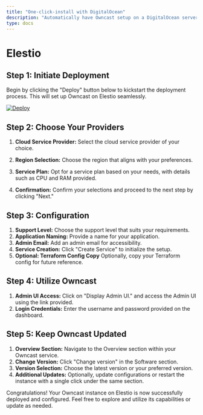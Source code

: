 ```yaml
---
title: "One-click-install with DigitalOcean"
description: "Automatically have Owncast setup on a DigitalOcean server"
type: docs
---
```


# Elestio

## Step 1: Initiate Deployment

Begin by clicking the "Deploy" button below to kickstart the deployment process. This will set up Owncast on Elestio seamlessly.

[![Deploy](https://pub-da36157c854648669813f3f76c526c2b.r2.dev/deploy-on-elestio-black.png)](https://elest.io/open-source/owncast)

## Step 2: Choose Your Providers

1. **Cloud Service Provider:** Select the cloud service provider of your choice.

2. **Region Selection:** Choose the region that aligns with your preferences.

3. **Service Plan:** Opt for a service plan based on your needs, with details such as CPU and RAM provided.

4. **Confirmation:** Confirm your selections and proceed to the next step by clicking "Next."

## Step 3: Configuration

1. **Support Level:** Choose the support level that suits your requirements.
2. **Application Naming:** Provide a name for your application.
3. **Admin Email:** Add an admin email for accessibility.
4. **Service Creation:** Click "Create Service" to initialize the setup.
5. **Optional: Terraform Config Copy** Optionally, copy your Terraform config for future reference.

## Step 4: Utilize Owncast

1. **Admin UI Access:** Click on "Display Admin UI." and access the Admin UI using the link provided.
2. **Login Credentials:** Enter the username and password provided on the dashboard.

## Step 5: Keep Owncast Updated

1. **Overview Section:** Navigate to the Overview section within your Owncast service.
2. **Change Version:** Click "Change version" in the Software section.
3. **Version Selection:** Choose the latest version or your preferred version.
4. **Additional Updates:** Optionally, update configurations or restart the instance with a single click under the same section.


Congratulations! Your Owncast instance on Elestio is now successfully deployed and configured. Feel free to explore and utilize its capabilities or update as needed.